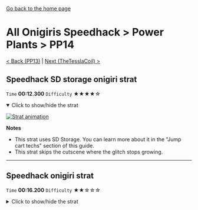 [Go back to the home page](https://github.com/Doublevil/scbspeedrun)

# All Onigiris Speedhack > Power Plants > PP14

[< Back (PP13)](https://github.com/Doublevil/scbspeedrun/blob/main/levels/arb_sh/pp/PP13.md) | [Next (TheTesslaCoil) >](https://github.com/Doublevil/scbspeedrun/blob/main/levels/arb_sh/pp/TheTesslaCoil.md)

## Speedhack SD storage onigiri strat

`Time` **00:12.300** `Difficulty` ★★★★☆
<details open>
  <summary>Click to show/hide the strat</summary>

  [![Strat animation](https://github.com/Doublevil/scbspeedrun/blob/main/media/levels/pp/PP14_S_SDSOnigiri.webp)](https://github.com/Doublevil/scbspeedrun/blob/main/media/levels/pp/PP14_S_SDSOnigiri.mp4?raw=true)

  **Notes**
  - This strat uses SD Storage. You can learn more about it in the "Jump cart techs" section of this guide.
  - This strat skips the cutscene where the glitch stops growing.
</details>

---
## Speedhack onigiri strat

`Time` **00:16.200** `Difficulty` ★★☆☆☆
<details>
  <summary>Click to show/hide the strat</summary>

  [![Strat animation](https://github.com/Doublevil/scbspeedrun/blob/main/media/levels/pp/PP14_S_Onigiri.webp)](https://github.com/Doublevil/scbspeedrun/blob/main/media/levels/pp/PP14_S_Onigiri.mp4?raw=true)
</details>
